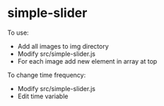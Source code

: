simple-slider
=============

To use:
 * Add all images to img directory
 * Modify src/simple-slider.js
 * For each image add new element in array at top

To change time frequency:
 * Modify src/simple-slider.js
 * Edit time variable
